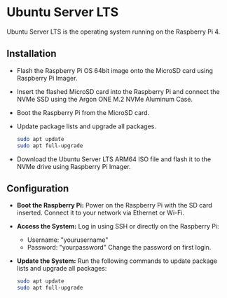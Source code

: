 # Ubuntu Server LTS

Ubuntu Server LTS is the operating system running on the Raspberry Pi 4.

## Installation

- Flash the Raspberry Pi OS 64bit image onto the MicroSD card using Raspberry Pi Imager.
- Insert the flashed MicroSD card into the Raspberry Pi and connect the NVMe SSD using the Argon ONE M.2 NVMe Aluminum Case.
- Boot the Raspberry Pi from the MicroSD card.
- Update package lists and upgrade all packages.

  ```sh
  sudo apt update
  sudo apt full-upgrade
  ```

- Download the Ubuntu Server LTS ARM64 ISO file and flash it to the NVMe drive using Raspberry Pi Imager.

## Configuration

- **Boot the Raspberry Pi:**
  Power on the Raspberry Pi with the SD card inserted. Connect it to your network via Ethernet or Wi-Fi.

- **Access the System:**
  Log in using SSH or directly on the Raspberry Pi:
    - Username: "yourusername"
    - Password: "yourpassword"
  Change the password on first login.

- **Update the System:**
  Run the following commands to update package lists and upgrade all packages:

  ```sh
  sudo apt update
  sudo apt full-upgrade

